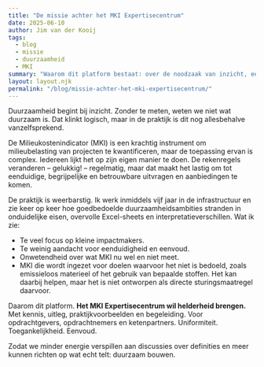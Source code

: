 ```yaml
---
title: "De missie achter het MKI Expertisecentrum"
date: 2025-06-10
author: Jim van der Kooij
tags:
  - blog
  - missie
  - duurzaamheid
  - MKI
summary: "Waarom dit platform bestaat: over de noodzaak van inzicht, eenvoud en eerlijkheid in duurzaam aanbesteden en bouwen."
layout: layout.njk
permalink: "/blog/missie-achter-het-mki-expertisecentrum/"
---
```


Duurzaamheid begint bij inzicht. Zonder te meten, weten we niet wat duurzaam is. Dat klinkt logisch, maar in de praktijk is dit nog allesbehalve vanzelfsprekend. 

De Milieukostenindicator (MKI) is een krachtig instrument om milieubelasting van projecten te kwantificeren, maar de toepassing ervan is complex. Iedereen lijkt het op zijn eigen manier te doen. De rekenregels veranderen – gelukkig! – regelmatig, maar dat maakt het lastig om tot eenduidige, begrijpelijke en betrouwbare uitvragen en aanbiedingen te komen.

De praktijk is weerbarstig. Ik werk inmiddels vijf jaar in de infrastructuur en zie keer op keer hoe goedbedoelde duurzaamheidsambities stranden in onduidelijke eisen, overvolle Excel-sheets en interpretatieverschillen. Wat ik zie:

- Te veel focus op kleine impactmakers.
- Te weinig aandacht voor eenduidigheid en eenvoud.
- Onwetendheid over wat MKI nu wel en niet meet.
- MKI die wordt ingezet voor doelen waarvoor het niet is bedoeld, zoals emissieloos materieel of het gebruik van bepaalde stoffen. Het kan daarbij helpen, maar het is niet ontworpen als directe sturingsmaatregel daarvoor.

Daarom dit platform. **Het MKI Expertisecentrum wil helderheid brengen.** Met kennis, uitleg, praktijkvoorbeelden en begeleiding. Voor opdrachtgevers, opdrachtnemers en ketenpartners. Uniformiteit. Toegankelijkheid. Eenvoud.

Zodat we minder energie verspillen aan discussies over definities en meer kunnen richten op wat echt telt: duurzaam bouwen.

